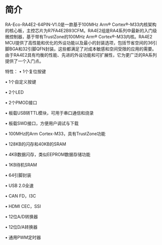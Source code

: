 # 简介
 RA-Eco-RA4E2-64PIN-V1.0是一款基于100MHz Arm® Cortex®-M33内核架构的核心板，主控芯片为R7FA4E2B93CFM。RA4E2组是RA4系列中最新的入门级微控制器，基于带有TrustZone的100MHz Arm® Cortex®-M33内核。RA4E2 MCU提供了高性能和优化的外设功能以及最小的封装选项，包括节省空间的36引脚BGA和32引脚QFN封装。这些都满足了对成本敏感和空间受限的应用的需要。由于RA4E2具有均衡的性能、先进的外设功能和可扩展性，它为更广泛的RA系列提供了一个入门点。

 特性：
•	1个复位按键

•	1个自定义按键

•	2个LED

•	2个PMOD接口

•	板载USB转TTL模块，可用于串口通信和烧录

•	板载SWD接口，方便用户调试与下载

•	100MHz的Arm Cortex-M33，具有TrustZone功能

•	128KB的闪存和40KB的SRAM

•	4KB数据闪存，类似EEPROM数据存储功能

•	1KB待机SRAM

•	64引脚封装

•	USB 2.0全速

•	CAN FD，I3C

•	HDMI CEC，SSI

•	12位A/D转换器

•	12位D/A转换器

•	通用PWM定时器
